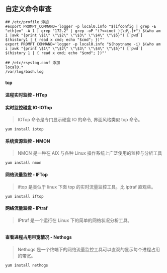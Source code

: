 ## 自定义命令审查
```
## /etc/profile 添加
#export PROMPT_COMMAND='logger -p local0.info "$(ifconfig | grep -E "eth|em" -A 1 | grep "172.2" | grep -oP "(?<=inet )[\d\.]+") $(who am i |awk "{print \$1\" \"\$2\" \"\$3\" \"\$4\" \"\$5}") [`pwd`] $(history1 | { read x cmd; echo "$cmd"; })"'
export PROMPT_COMMAND='logger -p local0.info "$(hostname -i) $(who am i |awk "{print \$1\" \"\$2\" \"\$3\" \"\$4\" \"\$5}") [`pwd`] $(history 1 | { read x cmd; echo "$cmd"; })"'

## /etc/rsyslog.conf 添加
local0.*                                                /var/log/bash.log

```


#### top

#### 进程实时监控 - HTop

#### 实时监控磁盘 IO-IOTop
> IOTop 命令是专门显示硬盘 IO 的命令, 界面风格类似 top 命令。
```
yum install iotop
```

#### 系统资源监控 - NMON
> NMON 是一种在 AIX 与各种 Linux 操作系统上广泛使用的监控与分析工具
```
yum install nmon
```

#### 网络流量监控 - IFTop
> iftop 是类似于 linux 下面 top 的实时流量监控工具。比 iptraf 直观些。
```
yum install iftop 
```
#### 网络流量监控 - IPtraf
> IPtraf 是一个运行在 Linux 下的简单的网络状况分析工具。
```

```

#### 查看进程占用带宽情况 - Nethogs
> Nethogs 是一个终端下的网络流量监控工具可以直观的显示每个进程占用的带宽。
```
yum install nethogs
```